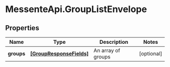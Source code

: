 # MessenteApi.GroupListEnvelope

## Properties

Name | Type | Description | Notes
------------ | ------------- | ------------- | -------------
**groups** | [**[GroupResponseFields]**](GroupResponseFields.md) | An array of groups | [optional] 


